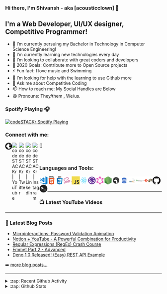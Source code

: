 <!--
**acousticclown/acousticclown** is a ✨ _special_ ✨ repository because its `README.md` (this file) appears on your GitHub profile.

Here are some ideas to get you started:

- 🔭 I’m currently working on ...
- 🌱 I’m currently learning ...
- 👯 I’m looking to collaborate on ...
- ⚡ Fun fact: ...
-->
### Hi there, I'm Shivansh - aka [acousticclown] 👋

<!--[![Website](https://img.shields.io/website?label=codeSTACKr.com&style=for-the-badge&url=https%3A%2F%2Fcodestackr.com)]<!--(https://codestackr.com)-->
<!--[![Twitter Follow](https://img.shields.io/twitter/follow/codeSTACKr?color=1DA1F2&logo=twitter&style=for-the-badge)]<--(https://twitter.com/intent/follow?original_referer=https%3A%2F%2Fgithub.com%2FcodeSTACKr&screen_name=codeSTACKr)-->

## I'm a Web Developer, UI/UX designer, Competitive Programmer!

- 🔭 I’m currently persuing my Bachelor in Technology in Computer Science Engineering!
- 🌱 I’m currently learning new technologies every day
- 👯 I’m looking to collaborate with great coders and developers
- 🥅 2020 Goals: Contribute more to Open Source projects
- ⚡ Fun fact: I love music and Swimming
- 🤔 I’m looking for help with the learning to use Github more
- 💬 Ask me about Competitive Coding
- 📫 How to reach me: My Social Handles are Below
- 😄 Pronouns: They/them , We/us.

### Spotify Playing 🎧
[<img src="https://now-playing-codestackr.vercel.app/api/spotify-playing" alt="codeSTACKr Spotify Playing" width="350" />](https://open.spotify.com/user/swyqyimdc12jajde4vpwd2x1b)

### Connect with me:

[<img align="left" alt="codeSTACKr.com" width="22px" src="https://raw.githubusercontent.com/iconic/open-iconic/master/svg/globe.svg" />][website]
[<img align="left" alt="codeSTACKr | YouTube" width="22px" src="https://cdn.jsdelivr.net/npm/simple-icons@v3/icons/youtube.svg" />]<!--[youtube]-->
[<img align="left" alt="codeSTACKr | Twitter" width="22px" src="https://cdn.jsdelivr.net/npm/simple-icons@v3/icons/twitter.svg" />][twitter]
[<img align="left" alt="codeSTACKr | LinkedIn" width="22px" src="https://cdn.jsdelivr.net/npm/simple-icons@v3/icons/linkedin.svg" />][linkedin]
[<img align="left" alt="codeSTACKr | Instagram" width="22px" src="https://cdn.jsdelivr.net/npm/simple-icons@v3/icons/instagram.svg" />][instagram]

<br />

### Languages and Tools:

<img align="left" alt="Visual Studio Code" width="26px" src="https://raw.githubusercontent.com/github/explore/80688e429a7d4ef2fca1e82350fe8e3517d3494d/topics/visual-studio-code/visual-studio-code.png" />
<img align="left" alt="HTML5" width="26px" src="https://raw.githubusercontent.com/github/explore/80688e429a7d4ef2fca1e82350fe8e3517d3494d/topics/html/html.png" />
<img align="left" alt="CSS3" width="26px" src="https://raw.githubusercontent.com/github/explore/80688e429a7d4ef2fca1e82350fe8e3517d3494d/topics/css/css.png" />
<img align="left" alt="Sass" width="26px" src="https://raw.githubusercontent.com/github/explore/80688e429a7d4ef2fca1e82350fe8e3517d3494d/topics/sass/sass.png" />
<img align="left" alt="JavaScript" width="26px" src="https://raw.githubusercontent.com/github/explore/80688e429a7d4ef2fca1e82350fe8e3517d3494d/topics/javascript/javascript.png" />
<img align="left" alt="React" width="26px" src="https://raw.githubusercontent.com/github/explore/80688e429a7d4ef2fca1e82350fe8e3517d3494d/topics/react/react.png" />
<img align="left" alt="Gatsby" width="26px" src="https://raw.githubusercontent.com/github/explore/e94815998e4e0713912fed477a1f346ec04c3da2/topics/gatsby/gatsby.png" />
<img align="left" alt="GraphQL" width="26px" src="https://raw.githubusercontent.com/github/explore/80688e429a7d4ef2fca1e82350fe8e3517d3494d/topics/graphql/graphql.png" />
<img align="left" alt="Node.js" width="26px" src="https://raw.githubusercontent.com/github/explore/80688e429a7d4ef2fca1e82350fe8e3517d3494d/topics/nodejs/nodejs.png" />
<img align="left" alt="Deno" width="26px" src="https://raw.githubusercontent.com/github/explore/361e2821e2dea67711cde99c9c40ed357061cf27/topics/deno/deno.png" />
<img align="left" alt="SQL" width="26px" src="https://raw.githubusercontent.com/github/explore/80688e429a7d4ef2fca1e82350fe8e3517d3494d/topics/sql/sql.png" />
<img align="left" alt="MySQL" width="26px" src="https://raw.githubusercontent.com/github/explore/80688e429a7d4ef2fca1e82350fe8e3517d3494d/topics/mysql/mysql.png" />
<img align="left" alt="MongoDB" width="26px" src="https://raw.githubusercontent.com/github/explore/80688e429a7d4ef2fca1e82350fe8e3517d3494d/topics/mongodb/mongodb.png" />
<img align="left" alt="Git" width="26px" src="https://raw.githubusercontent.com/github/explore/80688e429a7d4ef2fca1e82350fe8e3517d3494d/topics/git/git.png" />
<img align="left" alt="GitHub" width="26px" src="https://raw.githubusercontent.com/github/explore/78df643247d429f6cc873026c0622819ad797942/topics/github/github.png" />
<img align="left" alt="Terminal" width="26px" src="https://raw.githubusercontent.com/github/explore/80688e429a7d4ef2fca1e82350fe8e3517d3494d/topics/terminal/terminal.png" />

<br />
<br />

---

### 📺 Latest YouTube Videos
<!--
<!-- YOUTUBE:START 
- [UPDATE: Next Level GitHub Profile README (NEW) | GitHub Actions | Vercel | Spotify](https://www.youtube.com/watch?v=n6d4KHSKqGk)
- [SPEED RUN: Build a CRUD API with PrestoAPI & MongoDB Atlas in 9 Minutes! Then Airbnb Clone!](https://www.youtube.com/watch?v=6C45qCt41VY)
- [Building BATTLESHIPS Multiplayer Game with Node.js, Express, Socket.io, Heroku | (2/3)](https://www.youtube.com/watch?v=TpAwggQJPUQ)
- [GSAP Typing Animation | Tween & Timeline Basics (2020)](https://www.youtube.com/watch?v=ZT66N5hBiCE)
- [Next Level GitHub Profile README (NEW) | How To Create An Amazing Profile ReadMe With GitHub Actions](https://www.youtube.com/watch?v=ECuqb5Tv9qI)
<!-- YOUTUBE:END -->
<!--
➡️ [more videos...](https://youtube.com/codestackr)
-->
---

### 📕 Latest Blog Posts

<!-- BLOG-POST-LIST:START -->
- [Microinteractions: Password Validation Animation](https://dev.to/codestackr/microinteractions-password-validation-animation-5629)
- [Notion + YouTube - A Powerful Combination for Productivity](https://dev.to/codestackr/notion-youtube-a-powerful-combination-for-productivity-1def)
- [Regular Expressions (RegEx) Crash Course](https://dev.to/codestackr/regular-expressions-regex-crash-course-248n)
- [Emmet Part 2 - Advanced](https://dev.to/codestackr/emmet-part-2-advanced-4c65)
- [Deno 1.0 Released! (Easy) REST API Example](https://dev.to/codestackr/deno-1-0-released-easy-rest-api-example-2fbl)
<!-- BLOG-POST-LIST:END -->

➡️ [more blog posts...](https://codestackr.com)

---

<details>
  <summary>:zap: Recent Github Activity</summary>
  
<!--START_SECTION:activity-->
<!--1. 🗣 Commented on [#249](https://github.com//abhisheknaiidu/awesome-github-profile-readme/issues/249) in [abhisheknaiidu/awesome-github-profile-readme](https://github.com//abhisheknaiidu/awesome-github-profile-readme)
2. 🗣 Commented on [#249](https://github.com//abhisheknaiidu/awesome-github-profile-readme/issues/249) in [abhisheknaiidu/awesome-github-profile-readme](https://github.com//abhisheknaiidu/awesome-github-profile-readme)
3. 💪 Opened PR [#249](https://github.com//abhisheknaiidu/awesome-github-profile-readme/pull/249) in [abhisheknaiidu/awesome-github-profile-readme](https://github.com//abhisheknaiidu/awesome-github-profile-readme)
4. ❗️ Closed issue [#9](https://github.com//jamesgeorge007/github-activity-readme/issues/9) in [jamesgeorge007/github-activity-readme](https://github.com//jamesgeorge007/github-activity-readme)
5. 🗣 Commented on [#9](https://github.com//jamesgeorge007/github-activity-readme/issues/9) in [jamesgeorge007/github-activity-readme](https://github.com//jamesgeorge007/github-activity-readme)
<!--END_SECTION:activity-->

</details>

<details>
  <summary>:zap: Github Stats</summary>

  <img align="left" alt="acousticclown's Github Stats" src="https://github-readme-stats.codestackr.vercel.app/api?username=codeSTACKr&show_icons=true&hide_border=true" />

</details>

[website]: https://shivanshpratap.com
[twitter]: https://twitter.com/Acoustic_clown
<!--[youtube]: https://youtube.com/codeSTACKr-->
[instagram]: https://instagram.com/Acoustic_clown
[linkedin]: https://www.linkedin.com/in/shivansh-pratap-683960166/
<!--[webdevplaylist]: https://www.youtube.com/playlist?list=PLkwxH9e_vrAJ0WbEsFA9W3I1W-g_BTsbt
[jsplaylist]: https://www.youtube.com/playlist?list=PLkwxH9e_vrALRJKu7wfXby3MKeflhTu6B
[cssplaylist]: https://www.youtube.com/playlist?list=PLkwxH9e_vrALSdvZuEh6gqQdmDoDIoqz4
[reactplaylist]: https://www.youtube.com/playlist?list=PLkwxH9e_vrAK4TdffpxKY3QGyHCpxFcQ0-->
